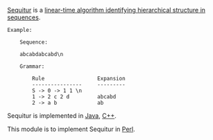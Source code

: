 [Sequitur](http://sequitur.info/) is a [linear-time algorithm identifying hierarchical structure in sequences](http://sequitur.info/jair/).

	Example: 

		Sequence: 

  		abcabdabcabd\n

		Grammar:

			Rule                 Expansion
			----------------     ---------
			S -> 0 -> 1 1 \n                                       
			1 -> 2 c 2 d         abcabd
			2 -> a b             ab

Sequitur is implemented in [Java](http://sequitur.info/java/), [C++](http://code.google.com/p/sequitur/).

This module is to implement Sequitur in [Perl](http://www.perl.org/).

